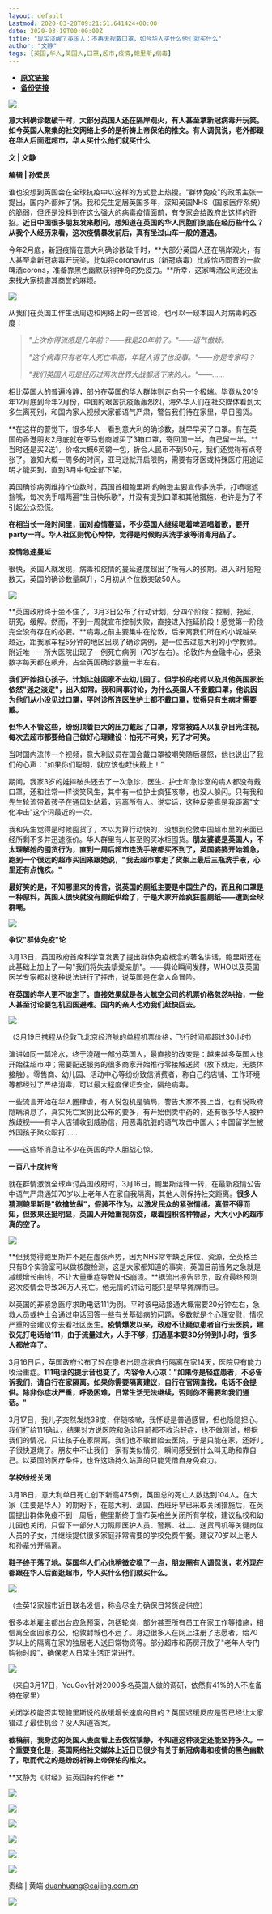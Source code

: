 ```yaml
---
layout: default
Lastmod: 2020-03-28T09:21:51.641424+00:00
date: 2020-03-19T00:00:00Z
title: "现实浇醒了英国人：不再无视戴口罩，如今华人买什么他们就买什么"
author: "文静"
tags: [英国,华人,英国人,口罩,超市,疫情,鲍里斯,病毒]
---
```


* [**原文链接**](https://mp.weixin.qq.com/s/5lkMo31myrF76Fwn2PLw1Q)
* [**备份链接**](http://archive.today/05YAE)


![](/images/post/cf47ce8cd6b4df247f8f8e43ed57953f.jpg)

**意大利确诊数破千时，大部分英国人还在隔岸观火，有人甚至拿新冠病毒开玩笑。如今英国人聚集的社交网络上多的是祈祷上帝保佑的推文。有人调侃说，老外都跟在华人后面逛超市，华人买什么他们就买什么**

**文 | 文静**

**编辑 | 孙爱民**

谁也没想到英国会在全球抗疫中以这样的方式登上热搜。"群体免疫"的政策主张一提出，国内外都炸了锅。我和先生定居英国多年，深知英国NHS（国家医疗系统）的脆弱，但还是没料到在这么强大的病毒疫情面前，有专家会给政府出这样的奇招。**近日中国很多朋友发来慰问，想知道在英国的华人同胞们到底在经历些什么？从我个人经历来看，这次疫情暴发前后，真有坐过山车一般的遭遇。**

今年2月底，新冠疫情在意大利确诊数破千时，**大部分英国人还在隔岸观火，有人甚至拿新冠病毒开玩笑，比如将coronavirus（新冠病毒）比成恰巧同音的一款啤酒corona，准备靠黑色幽默获得神奇的免疫力。**所幸，这家啤酒公司还没出来找大家损害其商誉的麻烦。

![](/images/post/2749bc871cee9d2382dc2677fd4c080a.jpg)

从我们在英国工作生活周边和网络上的一些言论，也可以一窥本国人对病毒的态度：

> _"上次你得流感是几年前？——我是20年前了。"——语气傲娇。_
> 
> _"这个病毒只有老年人死亡率高，年轻人得了也没事。"——你是专家吗？_
> 
> _"我们英国人可是经历过两次世界大战都活下来的人。"——......_

相比英国人的普遍冷静，部分在英国的华人群体则走向另一个极端。毕竟从2019年12月底到今年2月份，中国的艰苦抗疫轰轰烈烈，海外华人们在社交媒体看到太多生离死别，和国内家人视频大家都语气严肃，警告我们待在家里，早日囤货。

**在这样的警觉下，很多华人一看到意大利的确诊数，就早早买了口罩。有在英国的香港朋友2月底就在亚马逊商城买了3箱口罩，寄回国一半，自己留一半。**当时还是买2送1，价格大概6英镑一包，折合人民币不到50元，我们还觉得有点夸张了。谁知大概一周多的时间，亚马逊就开启限购，需要有牙医或特殊医疗用途证明才能买到，直到3月中旬全部下架。

英国确诊病例维持个位数时，英国首相鲍里斯·约翰逊主要宣传多洗手，打喷嚏遮挡嘴，每次洗手唱两遍"生日快乐歌"，并没有提到口罩和其他措施，也许是为了不引起公众恐慌。

**在相当长一段时间里，面对疫情蔓延，不少英国人继续喝着啤酒唱着歌，要开party一样。华人社区则忧心忡忡，觉得是时候购买洗手液等消毒用品了。**

**疫情急速蔓延**

很快，英国人就发现，病毒和疫情的蔓延速度超出了所有人的预期。进入3月短短数天，英国的确诊数量飙升，3月初从个位数突破50人。

![](/images/post/a6e7dfd0cfdff25ccad39039d6938aa0.jpg)

**英国政府终于坐不住了，3月3日公布了行动计划，分四个阶段：控制，拖延，研究，缓解。然而，不到一周就宣布控制失败，直接进入拖延阶段！感觉第一阶段完全没有存在的必要。**病毒之前主要集中在伦敦，后来离我们所在的小城越来越近，距我家车程5分钟的地区出现了确诊病例，是一位去过意大利的小学教师。附近唯一一所大医院出现了一例死亡病例（70岁左右）。伦敦作为金融中心，感染数字每天都在飙升，占全英国确诊数量一半左右。

**我们开始担心孩子，计划让娃回家不去幼儿园了。但学校的老师以及其他英国家长依然"迷之淡定"，出入如常。我和同事讨论，为什么英国人不爱戴口罩，他说因为他们从小没见过口罩，平时诊所连医生护士都不戴口罩，觉得只有生病才需要戴。**

**但华人不管这些，纷纷顶着巨大的压力戴起了口罩，常常被路人以复杂目光注视，每次去超市都要给自己做好心理建设：怕死不可笑，死了才可笑。**

当时国内流传一个视频，意大利议员在国会戴口罩被嘲笑随后暴怒，他也说出了我们的心声："如果你们聪明，就应该也赶快戴上！"

期间，我家3岁的娃摔破头还去了一次急诊，医生、护士和急诊室的病人都没有戴口罩，还和往常一样谈笑风生，其中有一位护士疯狂咳嗽，也没人躲闪。只有我和先生轮流带着孩子在通风处站着，远离所有人。说实话，这种反差真是我距离"文化冲击"这个词最近的一次。

我和先生觉得是时候囤货了，本以为算行动快的，没想到伦敦中国超市里的米面已经所剩不多并迅速涨价。华人群里有人甚至购买冰柜囤货。**朋友婆婆是英国人，不太理解她的囤货行为，直到一周后超市连洗手液都买不到了，英国婆婆开始着急，跑到一个很远的超市买回来跟她说，"我去超市拿走了货架上最后三瓶洗手液，心里还有点愧疚。"**

**最好笑的是，不知哪里来的传言，说英国的厕纸主要是中国生产的，而且和口罩是一种原料，英国人很快就没有厕纸供给了，于是大家开始疯狂囤厕纸——遭到全球群嘲。**

![](/images/post/5dd46c0d4f19049d4fe0fc718a701afd.jpg)

**争议"群体免疫"论**

3月13日，英国政府首席科学官发表了提出群体免疫概念的著名讲话，鲍里斯还在此基础上加上了一句"我们将失去挚爱亲朋"。——舆论瞬间发酵，WHO以及英国医学专家都对这种说法进行了抨击，说英国是在拿人命冒险。

**在英国的华人更不淡定了。直接效果就是各大航空公司的机票价格忽然哄抬，一些人甚至讨论要包机回国避难。国内的亲人也劝我们赶快回去。**

![](/images/post/584bcfe3ac9d5bccc85a952df83bff3f.jpg)

（3月19日携程从伦敦飞北京经济舱的单程机票价格，飞行时间都超过30小时）

演讲如同一瓢冷水，终于浇醒一部分英国人，最直接的改变是：越来越多英国人也开始往超市冲；需要配送服务的很多商家开始推行零接触送货（放下就走，无肢体接触）。零售商、幼儿园、活动中心等纷纷致信消费者，称自己的店铺、工作环境等都经过了严格消毒，可以最大程度保证安全，隔绝病毒。

一些流言开始在华人圈肆虐，有人说包机是骗局，警告大家不要上当，也有说政府隐瞒消息了，真实死亡案例比公布的要多，有开始倒卖中药的，还有很多华人被种族歧视——有华人店铺收到威胁信，用恶毒肮脏的语气攻击中国人；中国留学生被外国孩子聚众殴打……

——这些坏消息让不少在英国的华人胆战心惊。

**一百八十度转弯**

就在群情激愤全球声讨英国政府时，3月16日，鲍里斯话锋一转，在最新疫情公告中语气严肃通知70岁以上老年人在家自我隔离，其他人则保持社交距离。**很多人猜测鲍里斯是"欲擒故纵"，假装不作为，以激发民众的紧张情绪。真假不得而知，但效果还挺明显，英国人开始重视防疫，跟着囤积各种物品，大大小小的超市真的空了。**

![](/images/post/3e480cb84bea34c326a2addff83ac05a.jpg)

**但我觉得鲍里斯并不是在虚张声势，因为NHS常年缺乏床位、资源，全英格兰只有8个实验室可以做核酸检测，这是大家都知道的事实，英国目前当务之急就是减缓增长曲线，不让大量重症导致NHS崩溃。**据流出报告显示，政府最终预测这次疫情会导致26万人死亡。他无情的讲话可能只是早早摊牌而已。

以英国的非紧急医疗求助电话111为例。平时该电话接通大概需要20分钟左右，急救人员或护士会通过电话回答一些有关基础病的问题，多数就是个心理安慰，情况严重的会建议你去看社区医生。**疫情爆发以来，政府不让疑似患者自行去医院，建议先打电话给111，由于流量过大，人手不够，打通基本要30分钟到1小时，很多人都放弃了。**

3月16日后，英国政府公布了轻症患者出现症状自行隔离在家14天，医院只有能力收治重症。**111电话的提示音也变了，内容令人心凉："如果你是轻症患者，不必告诉我们，请自行在家隔离。如果你需要隔离建议，自行在官网查找，电话不会提供。除非你症状严重，呼吸困难，日常生活无法继续，否则你不需要和我们通话。"**

3月17日，我儿子突然发烧38度，伴随咳嗽，我怀疑是普通感冒，但也隐隐担心。我们打给111确认，结果对方说医院和急诊目前都不收治轻症，也不做测试，根据我们的情况，只让孩子在家隔离。我们也不敢冒险去医院，于是只能在家，还好儿子很快退烧了。朋友中不止我们一家有类似情况，瞬间感受到什么叫无助和靠自己。以英国的医疗条件，也许这场持久站真的只能凭借自身免疫力。

**学校纷纷关闭**

3月18日，意大利单日死亡创下新高475例，英国总的死亡人数达到104人。在大家（主要是华人）的期盼下，在意大利、法国、西班牙早已采取关闭措施后，在英国提出群体免疫不到一周后，鲍里斯终于宣布英格兰关闭所有学校，建议私校和幼儿园也关闭，只留下一部分人力照顾医护人员、警察、社工、送货司机等关键岗位人员的子女，并继续提供很多家庭非常需要的学校免费午餐。建议70岁以上老人和孙辈分开隔离。

**鞋子终于落了地。英国华人们心也稍微安稳了一点，朋友圈有人调侃说，老外现在都跟在华人后面逛超市，华人买什么他们就买什么。**

![](/images/post/a0f5aad6a21edbff57bdee1ee9222562.jpg)

（全英12家超市近日联名发信，称会尽全力确保日常货品供应）

很多本地雇主都出台应急预案，包括轮岗，部分甚至所有员工在家工作等措施，相信离全面回家办公，伦敦封城也不远了。身边很多人在网上注册了志愿者，给70岁以上的隔离在家的独居老人送日常物资等。部分超市和药房开放了"老年人专门购物时段"，确保老人日常生活正常进行。

![](/images/post/401f92b099eb48513f46074d3bf9933e.jpg)

（来自3月17日，YouGov针对2000多名英国人做的调研，依然有41%的人不准备待在家里）  

关闭学校能否实现鲍里斯说的放缓增长速度的目的？英国迟缓反应是否已经让大家错过了最佳机会？没人知道答案。

**截稿前，我身边的英国人表面看上去依然镇静，不知道这种淡定还能坚持多久。一个重要变化是，英国网络社交媒体上近日已很少有关于新冠病毒和疫情的黑色幽默了，取而代之的是纷纷祈祷上帝保佑的推文。**

**文静为《财经》驻英国特约作者 **

![](/images/post/4b742a661d0e919a4a17b70f9f588399.jpg)

[![](/images/post/f106baa04ecbac0e725fd10aeb131069.jpg)](http://mp.weixin.qq.com/s?__biz=MzI0MjU2NTA1Mg==&mid=2247495333&idx=1&sn=c71da09102473d413034635a1b4a3dec&chksm=e978c476de0f4d6024fce3549a98db45791bf9addac8cd3bb425649629b9af29cf549a2c8d1a&scene=21#wechat_redirect)

[![](/images/post/8a59755469f461748d9c9843e699fbfe.jpg)](http://mp.weixin.qq.com/s?__biz=MzI0MjU2NTA1Mg==&mid=2247495297&idx=1&sn=4b1c0139555fb1d374d535757dd67323&chksm=e978c452de0f4d4486956831f6aa54f7a048e80a05bfed353f45cd4b823faad466e83da00acf&scene=21#wechat_redirect)

[![](/images/post/5ea7a2640013717032b3aa40ff5b7ea0.jpg)](http://mp.weixin.qq.com/s?__biz=MzI0MjU2NTA1Mg==&mid=2247495245&idx=1&sn=30c377a4531178d761a8f5c82bb854b8&chksm=e978c49ede0f4d884096f4dbc1bb2c20738f31d593434f1b5ef16ff6d97b3bfa7e0eacd68049&scene=21#wechat_redirect)

[![](/images/post/85e1417e85008f3fa7d568c73ea6c4a1.jpg)](http://mp.weixin.qq.com/s?__biz=MzI0MjU2NTA1Mg==&mid=2247495288&idx=2&sn=1d4e941b5e9c9df6b9a9d334fe9682bb&chksm=e978c4abde0f4dbd4334b7839424c28728447b444d29afcfaa6c0cb4bf57d0a883fce3b4f4e1&scene=21#wechat_redirect)

  

![](/images/post/0bfacd95f27024a02563812db9efc399.jpg)

  

责编 | 黄端 duanhuang@caijing.com.cn

![](/images/post/1593d2afe45b2b67af2d2b6286b487c5.jpg)

